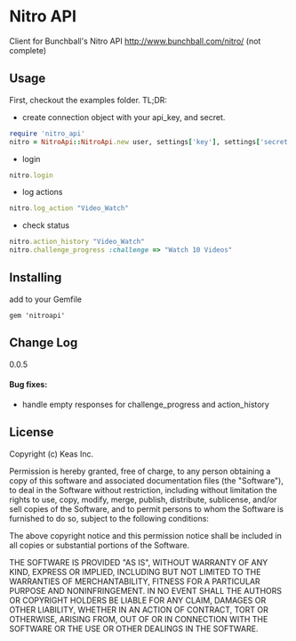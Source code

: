 Nitro API
============

Client for Bunchball's Nitro API http://www.bunchball.com/nitro/
(not complete)

Usage
--------
First, checkout the examples folder. TL;DR:

* create connection object with your api_key, and secret.

```ruby
require 'nitro_api'
nitro = NitroApi::NitroApi.new user, settings['key'], settings['secret']
```

* login

```ruby
nitro.login
```

* log actions

```ruby
nitro.log_action "Video_Watch"
```

* check status

```ruby
nitro.action_history "Video_Watch"
nitro.challenge_progress :challenge => "Watch 10 Videos"
```

Installing
----------
add to your Gemfile

```
gem 'nitroapi'
```

Change Log
----------
0.0.5

#### Bug fixes:

* handle empty responses for challenge_progress and action_history

License
-------

Copyright (c) Keas Inc.

Permission is hereby granted, free of charge, to any person obtaining
a copy of this software and associated documentation files (the
"Software"), to deal in the Software without restriction, including
without limitation the rights to use, copy, modify, merge, publish,
distribute, sublicense, and/or sell copies of the Software, and to
permit persons to whom the Software is furnished to do so, subject to
the following conditions:

The above copyright notice and this permission notice shall be
included in all copies or substantial portions of the Software.

THE SOFTWARE IS PROVIDED "AS IS", WITHOUT WARRANTY OF ANY KIND,
EXPRESS OR IMPLIED, INCLUDING BUT NOT LIMITED TO THE WARRANTIES OF
MERCHANTABILITY, FITNESS FOR A PARTICULAR PURPOSE AND
NONINFRINGEMENT. IN NO EVENT SHALL THE AUTHORS OR COPYRIGHT HOLDERS BE
LIABLE FOR ANY CLAIM, DAMAGES OR OTHER LIABILITY, WHETHER IN AN ACTION
OF CONTRACT, TORT OR OTHERWISE, ARISING FROM, OUT OF OR IN CONNECTION
WITH THE SOFTWARE OR THE USE OR OTHER DEALINGS IN THE SOFTWARE.


